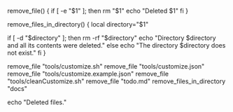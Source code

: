 remove_file() {
  if [ -e "$1" ]; then
    rm "$1"
    echo "Deleted $1"
  fi
}

remove_files_in_directory() {
  local directory="$1"

  if [ -d "$directory" ]; then
    rm -rf "$directory"
    echo "Directory $directory and all its contents were deleted."
  else
    echo "The directory $directory does not exist."
  fi
}

remove_file "tools/customize.sh"
remove_file "tools/customize.json"
remove_file "tools/customize.example.json"
remove_file "tools/cleanCustomize.sh"
remove_file "todo.md"
remove_files_in_directory "docs"

echo "Deleted files."
